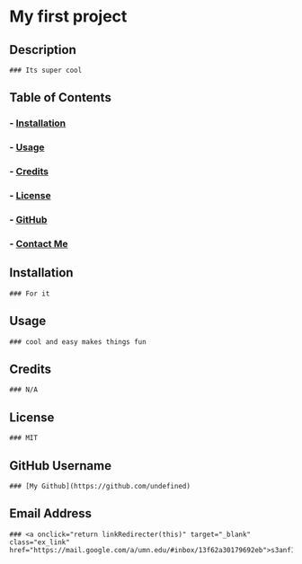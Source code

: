 # My first project

  ## Description
    ### Its super cool
 
  ## Table of Contents
  ### - [Installation](#install)
  ### - [Usage](#usage)
  ### - [Credits](#credits)
  ### - [License](#license)
  ### - [GitHub](#username)
  ### - [Contact Me](#emailad)

  ## Installation

    ### For it 
  
  ## Usage
  
    ### cool and easy makes things fun
  
  ## Credits

    ### N/A
  
  ## License

    ### MIT

  ## GitHub Username

    ### [My Github](https://github.com/undefined)

  ## Email Address

    ### <a onclick="return linkRedirecter(this)" target="_blank" class="ex_link" href="https://mail.google.com/a/umn.edu/#inbox/13f62a30179692eb">s3anf1tzpatrick@gmail.com</a>
  
